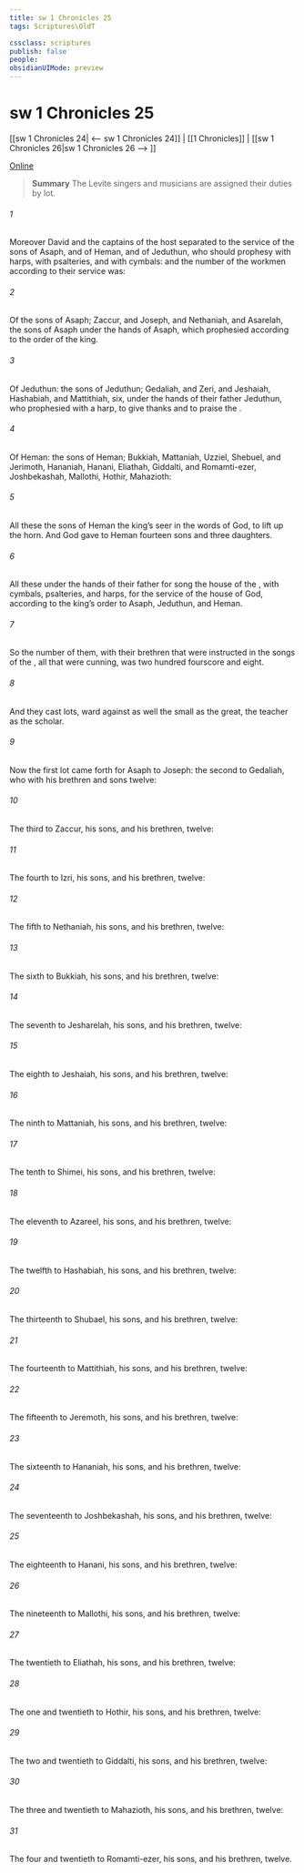 ```yaml
---
title: sw 1 Chronicles 25
tags: Scriptures\OldT

cssclass: scriptures
publish: false
people:
obsidianUIMode: preview
---
```


# sw 1 Chronicles 25
[[sw 1 Chronicles 24| <-- sw 1 Chronicles 24]] | [[1 Chronicles]] | [[sw 1 Chronicles 26|sw 1 Chronicles 26 --> ]]

[Online](https://churchofjesuschrist.org/study/scriptures/ot/1-chr/25?lang=eng)

> __Summary__
The Levite singers and musicians are assigned their duties by lot.

###### 1 
Moreover David and the captains of the host separated to the service of the sons of Asaph, and of Heman, and of Jeduthun, who should prophesy with harps, with psalteries, and with cymbals: and the number of the workmen according to their service was:

###### 2 
Of the sons of Asaph; Zaccur, and Joseph, and Nethaniah, and Asarelah, the sons of Asaph under the hands of Asaph, which prophesied according to the order of the king.

###### 3 
Of Jeduthun: the sons of Jeduthun; Gedaliah, and Zeri, and Jeshaiah, Hashabiah, and Mattithiah, six, under the hands of their father Jeduthun, who prophesied with a harp, to give thanks and to praise the .

###### 4 
Of Heman: the sons of Heman; Bukkiah, Mattaniah, Uzziel, Shebuel, and Jerimoth, Hananiah, Hanani, Eliathah, Giddalti, and Romamti-ezer, Joshbekashah, Mallothi, Hothir,  Mahazioth:

###### 5 
All these  the sons of Heman the king’s seer in the words of God, to lift up the horn. And God gave to Heman fourteen sons and three daughters.

###### 6 
All these  under the hands of their father for song  the house of the , with cymbals, psalteries, and harps, for the service of the house of God, according to the king’s order to Asaph, Jeduthun, and Heman.

###### 7 
So the number of them, with their brethren that were instructed in the songs of the ,  all that were cunning, was two hundred fourscore and eight.

###### 8 
And they cast lots, ward against  as well the small as the great, the teacher as the scholar.

###### 9 
Now the first lot came forth for Asaph to Joseph: the second to Gedaliah, who with his brethren and sons  twelve:

###### 10 
The third to Zaccur,  his sons, and his brethren,  twelve:

###### 11 
The fourth to Izri,  his sons, and his brethren,  twelve:

###### 12 
The fifth to Nethaniah,  his sons, and his brethren,  twelve:

###### 13 
The sixth to Bukkiah,  his sons, and his brethren,  twelve:

###### 14 
The seventh to Jesharelah,  his sons, and his brethren,  twelve:

###### 15 
The eighth to Jeshaiah,  his sons, and his brethren,  twelve:

###### 16 
The ninth to Mattaniah,  his sons, and his brethren,  twelve:

###### 17 
The tenth to Shimei,  his sons, and his brethren,  twelve:

###### 18 
The eleventh to Azareel,  his sons, and his brethren,  twelve:

###### 19 
The twelfth to Hashabiah,  his sons, and his brethren,  twelve:

###### 20 
The thirteenth to Shubael,  his sons, and his brethren,  twelve:

###### 21 
The fourteenth to Mattithiah,  his sons, and his brethren,  twelve:

###### 22 
The fifteenth to Jeremoth,  his sons, and his brethren,  twelve:

###### 23 
The sixteenth to Hananiah,  his sons, and his brethren,  twelve:

###### 24 
The seventeenth to Joshbekashah,  his sons, and his brethren,  twelve:

###### 25 
The eighteenth to Hanani,  his sons, and his brethren,  twelve:

###### 26 
The nineteenth to Mallothi,  his sons, and his brethren,  twelve:

###### 27 
The twentieth to Eliathah,  his sons, and his brethren,  twelve:

###### 28 
The one and twentieth to Hothir,  his sons, and his brethren,  twelve:

###### 29 
The two and twentieth to Giddalti,  his sons, and his brethren,  twelve:

###### 30 
The three and twentieth to Mahazioth,  his sons, and his brethren,  twelve:

###### 31 
The four and twentieth to Romamti-ezer,  his sons, and his brethren,  twelve.


